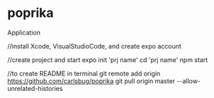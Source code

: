 # poprika
Application

//install Xcode, VisualStudioCode, and create expo account

//create project and start
expo init 'prj name'
cd 'prj name'
npm start

//to create README in terminal 
git remote add origin https://github.com/carlsbug/poprika
git pull origin master --allow-unrelated-histories

